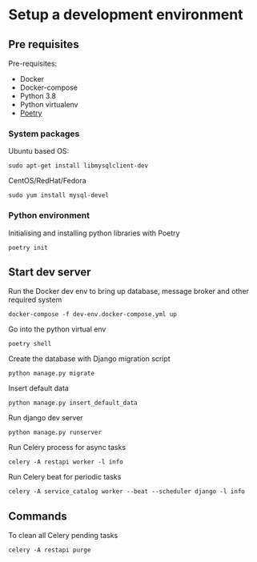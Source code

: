 # Setup a development environment

## Pre requisites

Pre-requisites:

- Docker
- Docker-compose
- Python 3.8
- Python virtualenv
- [Poetry](https://python-poetry.org/)

### System packages

Ubuntu based OS:
```
sudo apt-get install libmysqlclient-dev
```

CentOS/RedHat/Fedora
```
sudo yum install mysql-devel
```

### Python environment

Initialising and installing python libraries with Poetry
```
poetry init
```

## Start dev server

Run the Docker dev env to bring up database, message broker and other required system
```
docker-compose -f dev-env.docker-compose.yml up
```

Go into the python virtual env
```
poetry shell
```

Create the database with Django migration script
```
python manage.py migrate
```

Insert default data
```
python manage.py insert_default_data
```

Run django dev server
```
python manage.py runserver
```

Run Celery process for async tasks
```
celery -A restapi worker -l info
```

Run Celery beat for periodic tasks
```
celery -A service_catalog worker --beat --scheduler django -l info
```

## Commands

To clean all Celery pending tasks
```
celery -A restapi purge
```